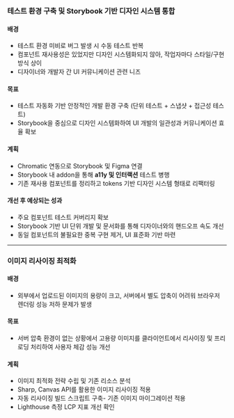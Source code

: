### 테스트 환경 구축 및 Storybook 기반 디자인 시스템 통합

#### 배경

- 테스트 환경 미비로 버그 발생 시 수동 테스트 반복
- 컴포넌트 재사용성은 있었지만 디자인 시스템화되지 않아, 작업자마다 스타일/구현 방식 상이
- 디자이너와 개발자 간 UI 커뮤니케이션 관련 니즈

#### 목표

- 테스트 자동화 기반 안정적인 개발 환경 구축 (단위 테스트 + 스냅샷 + 접근성 테스트)
- Storybook을 중심으로 디자인 시스템화하여 UI 개발의 일관성과 커뮤니케이션 효율 확보

#### 계획

- Chromatic 연동으로 Storybook 및 Figma 연결
- Storybook 내 addon을 통해 **a11y 및 인터랙션** 테스트 병행
- 기존 재사용 컴포넌트를 정리하고 tokens 기반 디자인 시스템 형태로 리팩터링

#### 개선 후 예상되는 성과

- 주요 컴포넌트 테스트 커버리지 확보
- Storybook 기반 UI 단위 개발 및 문서화를 통해 디자이너와의 핸드오프 속도 개선
- 동일 컴포넌트의 불필요한 중복 구현 제거, UI 표준화 기반 마련

---

### 이미지 리사이징 최적화

#### 배경

- 외부에서 업로드된 이미지의 용량이 크고, 서버에서 별도 압축이 어려워 브라우저 렌더링 성능 저하 문제가 발생

#### 목표

- 서버 압축 환경이 없는 상황에서 고용량 이미지를 클라이언트에서 리사이징 및 프리로딩 처리하여 사용자 체감 성능 개선

#### 계획

- 이미지 최적화 전략 수립 및 기존 리소스 분석
- Sharp, Canvas API를 활용한 이미지 리사이징 적용
- 자동 리사이징 빌드 스크립트 구축- 기존 이미지 마이그레이션 적용
- Lighthouse 측정 LCP 지표 개선 확인
